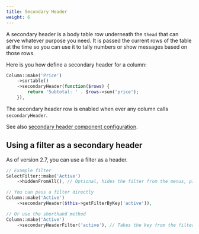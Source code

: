 ```yaml
---
title: Secondary Header
weight: 6
---
```


A secondary header is a body table row underneath the `thead` that can serve whatever purpose you need. It is passed the current rows of the table at the time so you can use it to tally numbers or show messages based on those rows.

Here is you how define a secondary header for a column:

```php
Column::make('Price')
    ->sortable()
    ->secondaryHeader(function($rows) {
        return 'Subtotal: ' . $rows->sum('price');
    }),
```

The secondary header row is enabled when ever any column calls `secondaryHeader`.

See also [secondary header component configuration](../secondary-header/available-methods).

## Using a filter as a secondary header

As of version 2.7, you can use a filter as a header.

```php
// Example filter
SelectFilter::make('Active')
    ->hiddenFromAll(), // Optional, hides the filter from the menus, pills, count.

// You can pass a filter directly
Column::make('Active')
    ->secondaryHeader($this->getFilterByKey('active')),

// Or use the shorthand method
Column::make('Active')
    ->secondaryHeaderFilter('active'), // Takes the key from the filter, which you can find in the query string when the filter is applied.
```